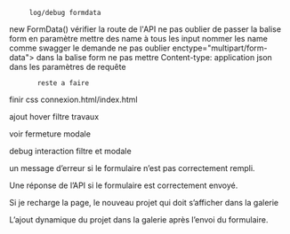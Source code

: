          log/debug formdata

new FormData()
vérifier la route de l'API
ne pas oublier de passer la balise form en paramètre
mettre des name à tous les input
nommer les name comme swagger le demande
ne pas oublier enctype="multipart/form-data"> dans la balise form
ne pas mettre Content-type: application json dans les paramètres de requête

           reste a faire

finir css connexion.html/index.html

ajout hover filtre travaux

voir fermeture modale

debug interaction filtre et modale

un message d’erreur si le formulaire n’est pas correctement rempli.

Une réponse de l’API si le formulaire est correctement envoyé.

Si je recharge la page, le nouveau projet qui doit s’afficher dans la galerie

L’ajout dynamique du projet dans la galerie après l’envoi du formulaire.
